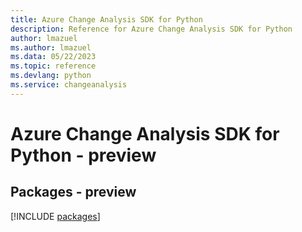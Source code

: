 ```yaml
---
title: Azure Change Analysis SDK for Python
description: Reference for Azure Change Analysis SDK for Python
author: lmazuel
ms.author: lmazuel
ms.data: 05/22/2023
ms.topic: reference
ms.devlang: python
ms.service: changeanalysis
---
```

# Azure Change Analysis SDK for Python - preview
## Packages - preview
[!INCLUDE [packages](change-analysis-index.md)]